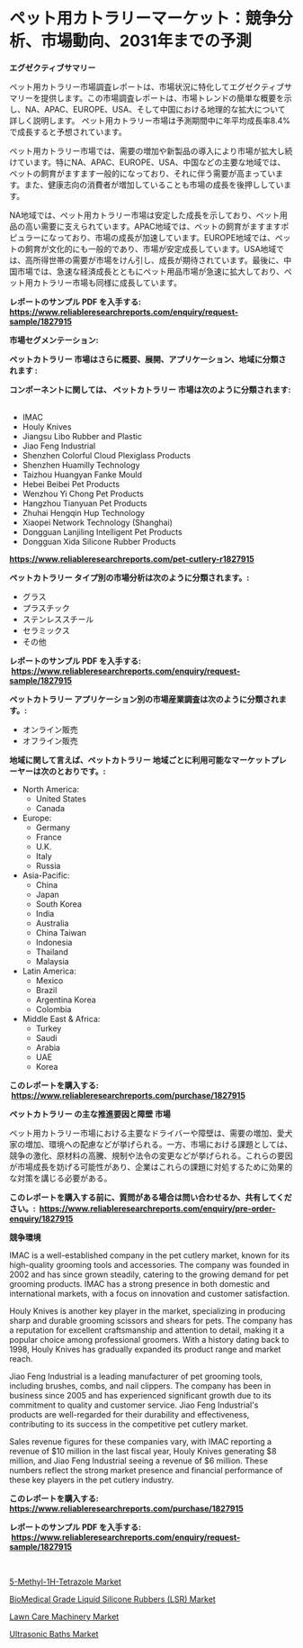 <p><h1>ペット用カトラリーマーケット：競争分析、市場動向、2031年までの予測</h1></p><p><strong>エグゼクティブサマリー</strong></p>
<p><p>ペット用カトラリー市場調査レポートは、市場状況に特化してエグゼクティブサマリーを提供します。この市場調査レポートは、市場トレンドの簡単な概要を示し、NA、APAC、EUROPE、USA、そして中国における地理的な拡大について詳しく説明します。 ペット用カトラリー市場は予測期間中に年平均成長率8.4%で成長すると予想されています。</p><p>ペット用カトラリー市場では、需要の増加や新製品の導入により市場が拡大し続けています。特にNA、APAC、EUROPE、USA、中国などの主要な地域では、ペットの飼育がますます一般的になっており、それに伴う需要が高まっています。また、健康志向の消費者が増加していることも市場の成長を後押ししています。</p><p>NA地域では、ペット用カトラリー市場は安定した成長を示しており、ペット用品の高い需要に支えられています。APAC地域では、ペットの飼育がますますポピュラーになっており、市場の成長が加速しています。EUROPE地域では、ペットの飼育が文化的にも一般的であり、市場が安定成長しています。USA地域では、高所得世帯の需要が市場をけん引し、成長が期待されています。最後に、中国市場では、急速な経済成長とともにペット用品市場が急速に拡大しており、ペット用カトラリー市場も同様に成長しています。</p></p>
<p><strong>レポートのサンプル PDF を入手する: <a href="https://www.reliableresearchreports.com/enquiry/request-sample/1827915">https://www.reliableresearchreports.com/enquiry/request-sample/1827915</a></strong></p>
<p><strong>市場セグメンテーション:</strong></p>
<p><strong> ペットカトラリー 市場はさらに概要、展開、アプリケーション、地域に分類されます :</strong></p>
<p><strong>コンポーネントに関しては、 ペットカトラリー 市場は次のように分類されます: &nbsp;</strong></p>
<p><ul><li>IMAC</li><li>Houly Knives</li><li>Jiangsu Libo Rubber and Plastic</li><li>Jiao Feng Industrial</li><li>Shenzhen Colorful Cloud Plexiglass Products</li><li>Shenzhen Huamilly Technology</li><li>Taizhou Huangyan Fanke Mould</li><li>Hebei Beibei Pet Products</li><li>Wenzhou Yi Chong Pet Products</li><li>Hangzhou Tianyuan Pet Products</li><li>Zhuhai Hengqin Hup Technology</li><li>Xiaopei Network Technology (Shanghai)</li><li>Dongguan Lanjiling Intelligent Pet Products</li><li>Dongguan Xida Silicone Rubber Products</li></ul></p>
<p><strong><a href="https://www.reliableresearchreports.com/pet-cutlery-r1827915">https://www.reliableresearchreports.com/pet-cutlery-r1827915</a></strong></p>
<p><strong> ペットカトラリー タイプ別の市場分析は次のように分類されます。:</strong></p>
<p><ul><li>グラス</li><li>プラスチック</li><li>ステンレススチール</li><li>セラミックス</li><li>その他</li></ul></p>
<p><strong>レポートのサンプル PDF を入手する: &nbsp;<a href="https://www.reliableresearchreports.com/enquiry/request-sample/1827915">https://www.reliableresearchreports.com/enquiry/request-sample/1827915</a></strong></p>
<p><strong> ペットカトラリー アプリケーション別の市場産業調査は次のように分類されます。:</strong></p>
<p><ul><li>オンライン販売</li><li>オフライン販売</li></ul></p>
<p><strong>地域に関して言えば、ペットカトラリー 地域ごとに利用可能なマーケットプレーヤーは次のとおりです。:</strong></p>
<p><ul>
    <li>
        North America:
        <ul>
            <li>United States</li>
            <li>Canada</li>
        </ul>
    </li>
    <li>
        Europe:
        <ul>
            <li>Germany</li>
            <li>France</li>
            <li>U.K.</li>
            <li>Italy</li>
            <li>Russia</li>
        </ul>
    </li>
    <li>
        Asia-Pacific:
        <ul>
            <li>China</li>
            <li>Japan</li>
            <li>South Korea</li>
            <li>India</li>
            <li>Australia</li>
            <li>China Taiwan</li>
            <li>Indonesia</li>
            <li>Thailand</li>
            <li>Malaysia</li>
        </ul>
    </li>
    <li>
        Latin America:
        <ul>
            <li>Mexico</li>
            <li>Brazil</li>
            <li>Argentina Korea</li>
            <li>Colombia</li>
        </ul>
    </li>
    <li>
        Middle East & Africa:
        <ul>
            <li>Turkey</li>
            <li>Saudi</li>
            <li>Arabia</li>
            <li>UAE</li>
            <li>Korea</li>
        </ul>
    </li>
    </ul></p>
<p><strong>このレポートを購入する: &nbsp;<a href="https://www.reliableresearchreports.com/purchase/1827915">https://www.reliableresearchreports.com/purchase/1827915</a></strong></p>
<p><strong>ペットカトラリー の主な推進要因と障壁 市場</strong></p>
<p><p>ペット用カトラリー市場における主要なドライバーや障壁は、需要の増加、愛犬家の増加、環境への配慮などが挙げられる。一方、市場における課題としては、競争の激化、原材料の高騰、規制や法令の変更などが挙げられる。これらの要因が市場成長を妨げる可能性があり、企業はこれらの課題に対処するために効果的な対策を講じる必要がある。</p></p>
<p><strong>このレポートを購入する前に、質問がある場合は問い合わせるか、共有してください。:&nbsp; <a href="https://www.reliableresearchreports.com/enquiry/pre-order-enquiry/1827915">https://www.reliableresearchreports.com/enquiry/pre-order-enquiry/1827915</a></strong></p>
<p><strong>競争環境</strong></p>
<p><p>IMAC is a well-established company in the pet cutlery market, known for its high-quality grooming tools and accessories. The company was founded in 2002 and has since grown steadily, catering to the growing demand for pet grooming products. IMAC has a strong presence in both domestic and international markets, with a focus on innovation and customer satisfaction.</p><p>Houly Knives is another key player in the market, specializing in producing sharp and durable grooming scissors and shears for pets. The company has a reputation for excellent craftsmanship and attention to detail, making it a popular choice among professional groomers. With a history dating back to 1998, Houly Knives has gradually expanded its product range and market reach.</p><p>Jiao Feng Industrial is a leading manufacturer of pet grooming tools, including brushes, combs, and nail clippers. The company has been in business since 2005 and has experienced significant growth due to its commitment to quality and customer service. Jiao Feng Industrial's products are well-regarded for their durability and effectiveness, contributing to its success in the competitive pet cutlery market.</p><p>Sales revenue figures for these companies vary, with IMAC reporting a revenue of $10 million in the last fiscal year, Houly Knives generating $8 million, and Jiao Feng Industrial seeing a revenue of $6 million. These numbers reflect the strong market presence and financial performance of these key players in the pet cutlery industry.</p></p>
<p><strong>このレポートを購入する: &nbsp; <a href="https://www.reliableresearchreports.com/purchase/1827915">https://www.reliableresearchreports.com/purchase/1827915</a></strong></p>
<p><strong>レポートのサンプル PDF を入手する: &nbsp;<a href="https://www.reliableresearchreports.com/enquiry/request-sample/1827915">https://www.reliableresearchreports.com/enquiry/request-sample/1827915</a></strong><strong></strong></p>
<p>&nbsp;</p>
<p><p><a href="https://www.linkedin.com/pulse/decoding-5-methyl-1h-tetrazole-market-deep-dive-latest-trends-3z8ze?trackingId=KmRaSFOK6r%2Faizz3J5eBKg%3D%3D">5-Methyl-1H-Tetrazole Market</a></p><p><a href="https://www.linkedin.com/pulse/biomedical-grade-liquid-silicone-rubbers-lsr-market-size-ctpwe?trackingId=hDK9mn8DvM4bcDTffOcyyw%3D%3D">BioMedical Grade Liquid Silicone Rubbers (LSR) Market</a></p><p><a href="https://github.com/suaretopek9/Market-Research-Report-List-2/blob/main/lawn-care-machinery-market.md">Lawn Care Machinery Market</a></p><p><a href="https://github.com/moyahfrancoestellec51j635wcx/Market-Research-Report-List-2/blob/main/ultrasonic-baths-market.md">Ultrasonic Baths Market</a></p></p>